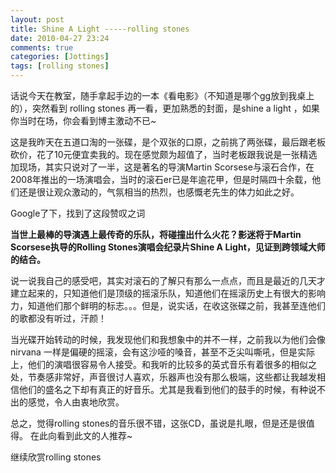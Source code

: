 ```yaml
---
layout: post
title: Shine A Light -----rolling stones
date: 2010-04-27 23:24
comments: true
categories: [Jottings]
tags: [rolling stones]
---
```


话说今天在教室，随手拿起手边的一本《看电影》（不知道是哪个gg放到我桌上的），突然看到 rolling stones 再一看，更加熟悉的封面，是shine a light ，如果你当时在场，你会看到博主激动不已~

这是我昨天在五道口淘的一张碟，是个双张的口原，之前挑了两张碟，最后跟老板砍价，花了10元便宜卖我的。现在感觉颇为超值了，当时老板跟我说是一张精选加现场，其实只说对了一半，这是著名的导演Martin Scorsese与滚石合作，在2008年推出的一场演唱会，当时的滚石er已是年逾花甲，但是时隔四十余载，他们还是很让观众激动的，气氛相当的热烈，也感慨老先生的体力如此之好。

Google了下，找到了这段赞叹之词 

**当世上最棒的导演遇上最传奇的乐队，将碰撞出什么火花？影迷将于Martin Scorsese执导的Rolling Stones演唱会纪录片Shine A Light，见证到跨领域大师的结合。** 

说一说我自己的感受吧，其实对滚石的了解只有那么一点点，而且是最近的几天才建立起来的，只知道他们是顶级的摇滚乐队，知道他们在摇滚历史上有很大的影响力，知道他们那个鲜明的标志。。。但是，说实话，在收这张碟之前，我甚至连他们的歌都没有听过，汗颜！

当光碟开始转动的时候，我发现他们和我想象中的并不一样，之前我以为他们会像nirvana 一样是偏硬的摇滚，会有这沙哑的嗓音，甚至不乏尖叫嘶吼，但是实际上，他们的演唱很容易令人接受。和我听的比较多的英式音乐有着很多的相似之处，节奏感非常好，声音很讨人喜欢，乐器声也没有那么极端，这些都让我越发相信他们的盛名之下却有真正的好音乐。尤其是我看到他们的鼓手的时候，有种说不出的感觉，令人由衷地欣赏。

总之，觉得rolling stones的音乐很不错，这张CD，虽说是扎眼，但是还是很值得。 在此向看到此文的人推荐~  

继续欣赏rolling stones
